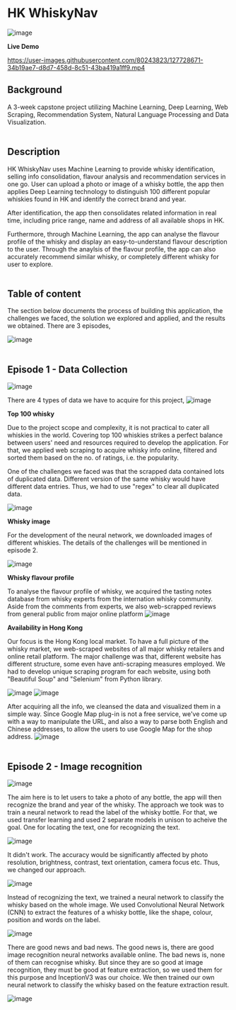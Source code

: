 # HK WhiskyNav
![image](https://user-images.githubusercontent.com/80243823/127515288-aba383da-7a81-40dd-b987-f1453447bfad.png)

**Live Demo**

https://user-images.githubusercontent.com/80243823/127728671-34b19ae7-d8d7-458d-8c51-43ba419a1ff9.mp4

## **Background**
A 3-week capstone project utilizing Machine Learning, Deep Learning, Web Scraping, Recommendation System, Natural Language Processing and Data Visualization.
<br><br />

## **Description**
HK WhiskyNav uses Machine Learning to provide whisky identification, selling info consolidation, flavour analysis and recommendation services in one go.
User can upload a photo or image of a whisky bottle, the app then applies Deep Learning technology to distinguish 100 different popular whiskies found in HK and identify the correct brand and year.

After identification, the app then consolidates related information in real time, including price range, name and address of all available shops in HK.

Furthermore, through Machine Learning, the app can analyse the flavour profile of the whisky and display an easy-to-understand flavour description to the user.
Through the anaylsis of the flavour profile, the app can also accurately recommend similar whisky, or completely different whisky for user to explore.
<br><br />

## **Table of content**
The section below documents the process of building this application, the challenges we faced, the solution we explored and applied, and the results we obtained.
There are 3 episodes,

![image](https://user-images.githubusercontent.com/80243823/127727856-a9e0d0ea-806c-4017-9680-70c5ca806359.png)
<br><br />

## **Episode 1 - Data Collection**
![image](https://user-images.githubusercontent.com/80243823/127764839-b7cc6e32-9489-42a8-a275-ad9d8d917cdd.png)

There are 4 types of data we have to acquire for this project,
![image](https://user-images.githubusercontent.com/80243823/127764876-b118e555-eb42-4097-a981-aa67c1eae7a9.png)

**Top 100 whisky**

Due to the project scope and complexity, it is not practical to cater all whiskies in the world. Covering top 100 whiskies strikes a perfect balance between users' need and resources required to develop the application.
For that, we applied web scraping to acquire whisky info online, filtered and sorted them based on the no. of ratings, i.e. the popularity.

One of the challenges we faced was that the scrapped data contained lots of duplicated data. Different version of the same whisky would have different data entries.
Thus, we had to use "regex" to clear all duplicated data.

![image](https://user-images.githubusercontent.com/80243823/127764934-d6aa6ea2-2181-4635-a422-2c4bcbc37ee3.png)

**Whisky image**

For the development of the neural network, we downloaded images of different whiskies. The details of the challenges will be mentioned in episode 2.

![image](https://user-images.githubusercontent.com/80243823/127798879-6dda0ad2-fe75-4058-8d8a-a5072e731fba.png)

**Whisky flavour profile**

To analyse the flavour profile of whisky, we acquired the tasting notes database from whisky experts from the internation whisky community.
Aside from the comments from experts, we also web-scrapped reviews from general public from major online platform
![image](https://user-images.githubusercontent.com/80243823/127799009-640929b2-a19a-4eea-a804-e5791ec87e16.png)

**Availability in Hong Kong**

Our focus is the Hong Kong local market. To have a full picture of the whisky market, we web-scraped websites of all major whisky retailers and online retail platform.
The major challenge was that, different website has different structure, some even have anti-scraping measures employed. We had to develop unique scraping program for each website, using both "Beautiful Soup" and "Selenium" from Python library.

![image](https://user-images.githubusercontent.com/80243823/127799190-4d5d966e-b6aa-4a08-98a6-1d6f11a2faee.png)
![image](https://user-images.githubusercontent.com/80243823/127799243-95882e37-0c00-41b5-8144-6603af1d6a0d.png)

After acquiring all the info, we cleansed the data and visualized them in a simple way.
Since Google Map plug-in is not a free service, we've come up with a way to manipulate the URL, and also a way to parse both English and Chinese addresses, to allow the users to use Google Map for the shop address.
![image](https://user-images.githubusercontent.com/80243823/127799685-969d4f0f-2a25-430a-b2af-16c3fa3dd112.png)
<br><br />
## **Episode 2 - Image recognition**
![image](https://user-images.githubusercontent.com/80243823/127800095-9e0ce2b0-a6e1-4e57-a2a6-6a2558541983.png)

The aim here is to let users to take a photo of any bottle, the app will then recognize the brand and year of the whisky.
The approach we took was to train a neural network to read the label of the whisky bottle. For that, we used transfer learning and used 2 separate models in unison to acheive the goal.
One for locating the text, one for recognizing the text.

![image](https://user-images.githubusercontent.com/80243823/127945941-3e77467a-0e17-43b9-a069-2f82d1bf60c5.png)

It didn't work. The accuracy would be significantly affected by photo resolution, brightness, contrast, text orientation, camera focus etc. Thus, we changed our approach.

![image](https://user-images.githubusercontent.com/80243823/127946021-0a98e91a-502a-4c83-be50-cc79624ecd3b.png)

Instead of recognizing the text, we trained a neural network to classify the whisky based on the whole image. We used Convolutional Neural Network (CNN) to extract the features of a whisky bottle, like the shape, colour, position and words on the label.

![image](https://user-images.githubusercontent.com/80243823/127946185-18193067-3b44-4bfd-9386-ace1df4ee843.png)

There are good news and bad news. The good news is, there are good image recognition neural networks available online. The bad news is, none of them can recognise whisky. But since they are so good at image recognition, they must be good at feature extraction, so we used them for this purpose and InceptionV3 was our choice. We then trained our own neural network to classify the whisky based on the feature extraction result.

![image](https://user-images.githubusercontent.com/80243823/127946243-bdd87420-f868-470f-89c8-8ac8111b4a87.png)

